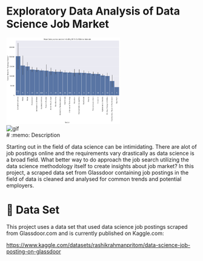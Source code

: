 # Exploratory Data Analysis of Data Science Job Market

<div class="row">
  <div class="column">
    <img src="./img/barplot.png" alt="barplot" width="300">
  </div>
  <div class="column">
    <img src="./img/map_interactive.gif" alt="gif" width="500">
  </div>
</div>
# :memo: Description

Starting out in the field of data science can be intimidating. There are alot of job postings online and the requirements vary drastically as data science is a broad field.
What better way to do approach the job search utilizing the data science methodology itself to create insights about job market?
In this project, a scraped data set from Glassdoor containing job postings in the field of data is cleaned and analysed for common trends and potential employers.

# :open_file_folder: Data Set

This project uses a data set that used data science job postings scraped from Glassdoor.com and is currently published on Kaggle.com: 

https://www.kaggle.com/datasets/rashikrahmanpritom/data-science-job-posting-on-glassdoor
